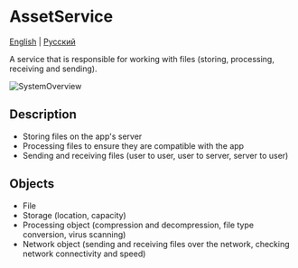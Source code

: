 # AssetService

[English](AssetService.md) | [Русский](AssetService.ru.md)

A service that is responsible for working with files (storing, processing, receiving and sending).

![SystemOverview](../img/SystemOverview.png)

## Description 

- Storing files on the app's server
- Processing files to ensure they are compatible with the app
- Sending and receiving files (user to user, user to server, server to user)

## Objects 

- File 
- Storage (location, capacity)
- Processing object (compression and decompression, file type conversion, virus scanning)
- Network object (sending and receiving files over the network, checking network connectivity and speed)
